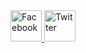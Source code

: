 <html>
<body>
<a target="_balnk" href="https://www.facebook.com/rasagnath.reddy">
<img alt="Facebook" src="http://chittagongit.com//images/facebook-logo-icon/facebook-logo-icon-5.jpg" width="50px" height="50px">
</a>
<a target="_blank" href="https://twitter.com/rasagnathreddy">
<img alt="Twitter" src="https://i2.wp.com/indusdictum.com/wp-content/uploads/2017/08/twitter-logo-4.png?ssl=1" width="50px" height="50px">
</a>
</body>
</html>
